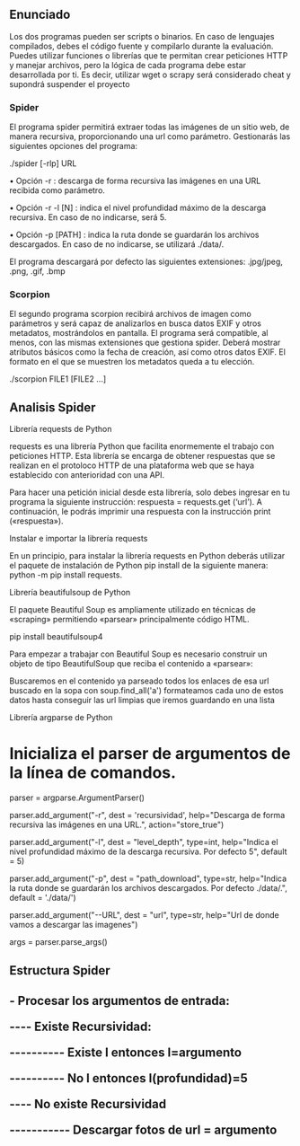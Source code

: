 <h2>Enunciado</h2>
<p>Los dos programas pueden ser scripts o binarios. En caso de lenguajes compilados,
debes el código fuente y compilarlo durante la evaluación. Puedes utilizar funciones o
librerías que te permitan crear peticiones HTTP y manejar archivos, pero la lógica de
cada programa debe estar desarrollada por ti. Es decir, utilizar wget o scrapy será
considerado cheat y supondrá suspender el proyecto</p>

<h3>Spider</h3>
<p>El programa spider permitirá extraer todas las imágenes de un sitio web, de manera
recursiva, proporcionando una url como parámetro. Gestionarás las siguientes opciones
del programa:</p>
<p>./spider [-rlp] URL</p>
<p>• Opción -r : descarga de forma recursiva las imágenes en una URL recibida como
parámetro.</p>
<p>• Opción -r -l [N] : indica el nivel profundidad máximo de la descarga recursiva.
En caso de no indicarse, será 5.</p>
<p>• Opción -p [PATH] : indica la ruta donde se guardarán los archivos descargados.
En caso de no indicarse, se utilizará ./data/.</p>
<p>El programa descargará por defecto las siguientes extensiones: .jpg/jpeg, .png, .gif, .bmp</p>

<h3>Scorpion</h3>
<p>El segundo programa scorpion recibirá archivos de imagen como parámetros y será
capaz de analizarlos en busca datos EXIF y otros metadatos, mostrándolos en pantalla.
El programa será compatible, al menos, con las mismas extensiones que gestiona spider.
Deberá mostrar atributos básicos como la fecha de creación, así como otros datos EXIF.
El formato en el que se muestren los metadatos queda a tu elección.</p>
<p>./scorpion FILE1 [FILE2 ...]</p>


<h2>Analisis Spider</h2>

</h4>Librería requests de Python</h4>

<p> requests es una librería Python que facilita enormemente el trabajo con peticiones HTTP. Esta librería se encarga de obtener respuestas que se realizan en el protoloco HTTP de una plataforma web que se haya establecido con anterioridad con una API.</p>

<p>Para hacer una petición inicial desde esta librería, solo debes ingresar en tu programa la siguiente instrucción: respuesta = requests.get (‘url’). A continuación, le podrás imprimir una respuesta con la instrucción print («respuesta»).</p>

<p>Instalar e importar la librería requests</p>
<p>En un principio, para instalar la librería requests en Python deberás utilizar el paquete de instalación de Python pip install de la siguiente manera: python -m pip install requests.</p>

</h4>Librería beautifulsoup de Python</h4>

<p>El paquete Beautiful Soup es ampliamente utilizado en técnicas de «scraping» permitiendo «parsear» principalmente código HTML.</p>

<p>pip install beautifulsoup4</p>
Para empezar a trabajar con Beautiful Soup es necesario construir un objeto de tipo BeautifulSoup que reciba el contenido a «parsear»:

<p>Buscaremos en el contenido ya parseado todos los enlaces de esa url buscado en la sopa con soup.find_all('a') formateamos cada uno de estos datos hasta conseguir las url limpias que iremos guardando en una lista</p>

</h4>Librería argparse de Python</h4>

# Inicializa el parser de argumentos de la línea de comandos.
<p>parser = argparse.ArgumentParser()</p>
<p>parser.add_argument("-r", dest = 'recursividad', help="Descarga de forma recursiva las imágenes en una URL.", action="store_true")</p>
<p>parser.add_argument("-l", dest = "level_depth", type=int, help="Indica el nivel profundidad máximo de la descarga recursiva. Por defecto 5", default = 5)</p>
<p>parser.add_argument("-p", dest = "path_download", type=str, help="Indica la ruta donde se guardarán los archivos descargados. Por defecto ./data/.", default = './data/')</p>
<p>parser.add_argument("--URL", dest = "url", type=str, help="Url de donde vamos a descargar las imagenes")
<p>args = parser.parse_args()</p>

<h2> Estructura Spider <h2>
<p>  - Procesar los argumentos de entrada:</p>
<p>     ---- Existe Recursividad: </p>
<p>     ---------- Existe l entonces l=argumento</p>
<p>     ---------- No l entonces l(profundidad)=5  </p>
<p>     ---- No existe Recursividad</p>
<p>     ----------- Descargar fotos de url = argumento</p>
  

